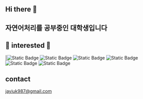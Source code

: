 ## Hi there 👋
## 자연어처리를 공부중인 대학생입니다
## :metal: interested :metal:
|![Static Badge](https://img.shields.io/badge/Python-3776AB?style=social&logo=python&logoColor=blue)
![Static Badge](https://img.shields.io/badge/PyTorch-EE4C2C?style=social&logo=pytorch&logoColor=red)
![Static Badge](https://img.shields.io/badge/TensorFlow-FF6F00?style=social&logo=tensorflow&logoColor=orange)
![Static Badge](https://img.shields.io/badge/Tableau-3776AB?style=social&logo=tableau&logoColor=blue)
![Static Badge](https://img.shields.io/badge/Langchain-000000?style=social&logo=langchain&logoColor=black)
![Static Badge](https://img.shields.io/badge/C%2B%2B-000000?style=social&logo=c%2B%2B&logoColor=black)

## contact
jayiuk987@gmail.com

<!--
**jayiuk/jayiuk** is a ✨ _special_ ✨ repository because its `README.md` (this file) appears on your GitHub profile.

Here are some ideas to get you started:

- 🔭 I’m currently working on ...
- 🌱 I’m currently learning ...
- 👯 I’m looking to collaborate on ...
- 🤔 I’m looking for help with ...
- 💬 Ask me about ...
- 📫 How to reach me: ...
- 😄 Pronouns: ...
- ⚡ Fun fact: ...
-->
